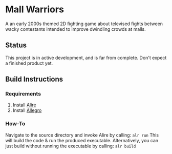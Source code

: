 # Mall Warriors
A an early 2000s themed 2D fighting game about televised fights between wacky contestants intended to improve dwindling crowds at malls.

## Status
This project is in active development, and is far from complete.  Don't expect a finished product yet.

## Build Instructions
### Requirements
1. Install [Alire](https://alire.ada.dev/)
2. Install [Allegro](https://liballeg.org/)
### How-To
Navigate to the source directory and invoke Alire by calling:
`alr run`
This will build the code & run the produced executable.  Alternatively, you can just build without running the executable by calling:
`alr build`
